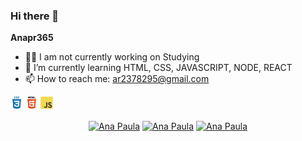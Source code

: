 ### Hi there 👋


**Anapr365**
- 👩‍💻 I am not currently working on Studying
 - 🌱 I’m currently learning  HTML, CSS, JAVASCRIPT, NODE, REACT
- 📫 How to reach me:  ar2378295@gmail.com
 <p align="left">
<img src="https://raw.githubusercontent.com/devicons/devicon/master/icons/css3/css3-plain-wordmark.svg" alt="css3"  width="20" height="20"/>
<img src="https://raw.githubusercontent.com/devicons/devicon/master/icons/html5/html5-original-wordmark.svg" alt="html5"  width="20" height="20"/>
<img src="https://raw.githubusercontent.com/devicons/devicon/master/icons/javascript/javascript-original.svg" alt="javascript" width="20" height="20"/>
</p>

<p align="center">
<a href="https://twitter.com/anapaul69840348" target="blank"><img align="center" src="https://cdn.jsdelivr.net/npm/simple-icons@3.0.1/icons/twitter.svg" alt="Ana Paula" height="20" width="20" /></a>
<a href="https://www.linkedin.com/in/ana-paula-rosa-793b821b9/" target="blank"><img align="center" src="https://cdn.jsdelivr.net/npm/simple-icons@3.0.1/icons/linkedin.svg" alt="Ana Paula" height="20" width="20" /></a>
<a href="https://www.facebook.com/profile.php?id=100007080397918" target="blank"><img align="center" src="https://cdn.jsdelivr.net/npm/simple-icons@3.0.1/icons/facebook.svg" alt="Ana Paula" height="20" width="20" /></a>
</p>


